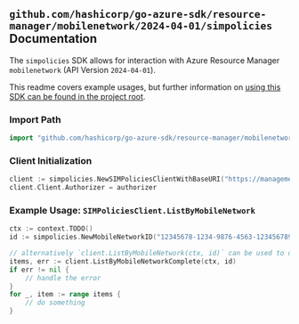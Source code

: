 
## `github.com/hashicorp/go-azure-sdk/resource-manager/mobilenetwork/2024-04-01/simpolicies` Documentation

The `simpolicies` SDK allows for interaction with Azure Resource Manager `mobilenetwork` (API Version `2024-04-01`).

This readme covers example usages, but further information on [using this SDK can be found in the project root](https://github.com/hashicorp/go-azure-sdk/tree/main/docs).

### Import Path

```go
import "github.com/hashicorp/go-azure-sdk/resource-manager/mobilenetwork/2024-04-01/simpolicies"
```


### Client Initialization

```go
client := simpolicies.NewSIMPoliciesClientWithBaseURI("https://management.azure.com")
client.Client.Authorizer = authorizer
```


### Example Usage: `SIMPoliciesClient.ListByMobileNetwork`

```go
ctx := context.TODO()
id := simpolicies.NewMobileNetworkID("12345678-1234-9876-4563-123456789012", "example-resource-group", "mobileNetworkValue")

// alternatively `client.ListByMobileNetwork(ctx, id)` can be used to do batched pagination
items, err := client.ListByMobileNetworkComplete(ctx, id)
if err != nil {
	// handle the error
}
for _, item := range items {
	// do something
}
```
